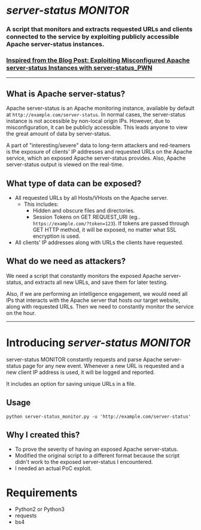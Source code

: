 *server-status MONITOR*
=====================

### A script that monitors and extracts requested URLs and clients connected to the service by exploiting publicly accessible Apache server-status instances.

### [ Inspired from the Blog Post: Exploiting Misconfigured Apache server-status Instances with server-status_PWN](https://mazinahmed.net/blog/exploiting-misconfigured-apache-server-status-instances/)

---

## What is Apache server-status?

Apache server-status is an Apache monitoring instance, available by default at `http://example.com/server-status`. In normal cases, the server-status instance is not accessible by non-local origin IPs. However, due to misconfiguration, it can be publicly accessible. This leads anyone to view the great amount of data by server-status.

A part of "interesting/severe" data to long-term attackers and red-teamers is the exposure of clients' IP addresses and requested URLs on the Apache service, which an exposed Apache server-status provides. Also, Apache server-status output is viewed on the real-time.

## What type of data can be exposed?

* All requested URLs by all Hosts/VHosts on the Apache server.
	* This includes:
		* Hidden and obscure files and directories.
		* Session Tokens on GET REQUEST_URI (eg.. `https://example.com/?token=123`). If tokens are passed through GET HTTP method, it will be exposed, no matter what SSL encryption is used.
* All clients' IP addresses along with URLs the clients have requested.


## What do we need as attackers?

We need a script that constantly monitors the exposed Apache server-status, and extracts all new URLs, and save them for later testing.

Also, if we are performing an intelligence engagement, we would need all IPs that interacts with the Apache server that hosts our target website, along with requested URLs. Then we need to constantly monitor the service on the hour.

---

# Introducing *server-status MONITOR*

server-status MONITOR constantly requests and parse Apache server-status page for any new event. Whenever a new URL is requested and a new client IP address is used, it will be logged and reported.

It includes an option for saving unique URLs in a file.


## **Usage**

`python server-status_monitor.py -u 'http://example.com/server-status'`


## **Why I created this?**

* To prove the severity of having an exposed Apache server-status. 
* Modified the original script to a different format because the script didn't work to the exposed server-status I encountered.
* I needed an actual PoC exploit.

# **Requirements**

* Python2 or Python3
* requests
* bs4
